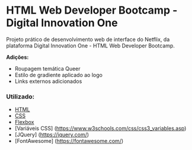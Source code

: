 # HTML Web Developer Bootcamp - Digital Innovation One

Projeto prático de desenvolvimento web de interface do Netflix, da plataforma Digital Innovation One - HTML Web Developer Bootcamp.

**Adições:**

- Roupagem temática Queer
- Estilo de gradiente aplicado ao logo
- Links externos adicionados

### Utilizado:

* [HTML](https://www.w3schools.com/html/)
* [CSS](https://developer.mozilla.org/pt-BR/docs/Web/CSS)
* [Flexbox](https://developer.mozilla.org/pt-BR/docs/Learn/CSS/CSS_layout/Flexbox)
* [Variáveis CSS] (https://www.w3schools.com/css/css3_variables.asp)
* [JQuery] (https://jquery.com/)
* [FontAwesome] (https://fontawesome.com/)

